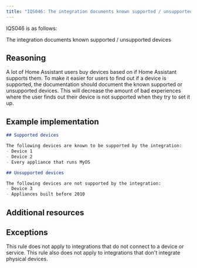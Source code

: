 ```yaml
---
title: "IQS046: The integration documents known supported / unsupported devices"
---
```


IQS046 is as follows:

The integration documents known supported / unsupported devices

## Reasoning

A lot of Home Assistant users buy devices based on if Home Assistant supports them.
To make it easier for users to find out if a device is supported, the documentation should document the known supported or unsupported devices.
This will decrease the amount of bad experiences where the user finds out their device is not supported when they try to set it up.

## Example implementation

```markdown
## Supported devices

The following devices are known to be supported by the integration:
- Device 1
- Device 2
- Every appliance that runs MyOS

## Unsupported devices

The following devices are not supported by the integration:
- Device 3
- Appliances built before 2010
```

## Additional resources


## Exceptions

This rule does not apply to integrations that do not connect to a device or service.
This rule also does not apply to integrations that don't integrate physical devices.
